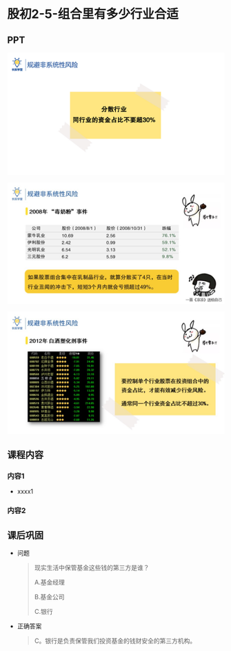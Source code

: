 # 股初2-5-组合里有多少行业合适

<audio src="assets\股初-2.5.mp3"></audio>

## PPT

![课程ppt](assets/2-5-1.jpeg)

![课程ppt](assets/2-5-2.jpeg)

![课程ppt](assets/2-5-3.jpeg)

## 课程内容

### 内容1

- xxxx1

  > 

### 内容2

## 课后巩固

- 问题

  > 现实生活中保管基金这些钱的第三方是谁？
  >
  > A.基金经理
  >
  > B.基金公司
  >
  > C.银行

- 正确答案

  > C。银行是负责保管我们投资基金的钱财安全的第三方机构。